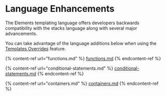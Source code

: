 # Language Enhancements

The Elements templating language offers developers backwards compatibility with the stacks language along with several major advancements.

You can take advantage of the language additions below when using the [Templates Overrides](../template-overrides.md) feature.

{% content-ref url="functions.md" %}
[functions.md](functions.md)
{% endcontent-ref %}

{% content-ref url="conditional-statements.md" %}
[conditional-statements.md](conditional-statements.md)
{% endcontent-ref %}

{% content-ref url="containers.md" %}
[containers.md](containers.md)
{% endcontent-ref %}

